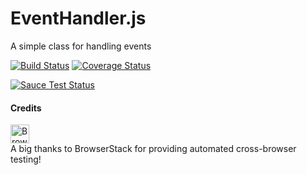 # EventHandler.js
A simple class for handling events

[![Build Status](https://travis-ci.org/murrayju/EventHandler.js.svg?branch=master)](https://travis-ci.org/murrayju/EventHandler.js)
[![Coverage Status](https://coveralls.io/repos/murrayju/EventHandler.js/badge.svg)](https://coveralls.io/r/murrayju/EventHandler.js)

[![Sauce Test Status](https://saucelabs.com/browser-matrix/murrayju.svg)](https://saucelabs.com/u/murrayju)

#### Credits
<a href="https://www.browserstack.com/automate/"><img alt="BrowserStack" src="http://www.xml2selenium.com/wp-content/uploads/2014/01/BrowserStackLogo.png" height="30px"/></a><br/>
A big thanks to BrowserStack for providing automated cross-browser testing!
